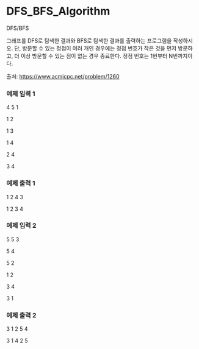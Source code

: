 # DFS_BFS_Algorithm
DFS/BFS

그래프를 DFS로 탐색한 결과와 BFS로 탐색한 결과를 출력하는 프로그램을 작성하시오. 단, 방문할 수 있는 정점이 여러 개인 경우에는 정점 번호가 작은 것을 먼저 방문하고, 더 이상 방문할 수 있는 점이 없는 경우 종료한다. 정점 번호는 1번부터 N번까지이다.

출처: https://www.acmicpc.net/problem/1260
 
### 예제 입력 1

4 5 1

1 2

1 3

1 4

2 4

3 4

### 예제 출력 1

1 2 4 3

1 2 3 4

### 예제 입력 2

5 5 3

5 4

5 2

1 2

3 4

3 1

### 예제 출력 2

3 1 2 5 4

3 1 4 2 5
